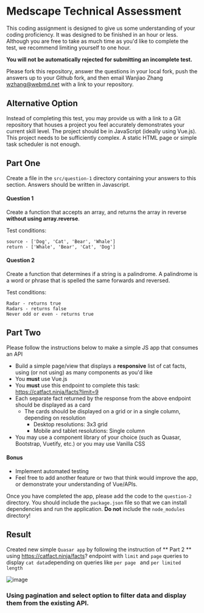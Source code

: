 # Medscape Technical Assessment
This coding assignment is designed to give us some understanding of your coding proficiency. It was designed to be finished in an hour or less. Although you are free to take as much time as you'd like to complete the test, we recommend limiting yourself to one hour. 

**You will not be automatically rejected for submitting an incomplete test.**

Please fork this repository, answer the questions in your local fork, push the answers up to your Github fork, and then email Wanjiao Zhang <wzhang@webmd.net> with a link to your repository.

## Alternative Option
Instead of completing this test, you may provide us with a link to a Git repository that houses a project you feel accurately demonstrates your current skill level. The project should be in JavaScript (ideally using Vue.js). This project needs to be sufficiently complex. A static HTML page or simple task scheduler is not enough. 

## Part One
Create a file in the `src/question-1` directory containing your answers to this section. Answers should be written in Javascript.

#### Question 1
Create a function that accepts an array, and returns the array in reverse **without using array.reverse**.

Test conditions:
```
source - ['Dog', 'Cat', 'Bear', 'Whale']
return - ['Whale', 'Bear', 'Cat', 'Dog']
```

#### Question 2

Create a function that determines if a string is a palindrome. A palindrome is a word or phrase that is spelled 
the same forwards and reversed.

Test conditions:
```
Radar - returns true
Radars - returns false
Never odd or even - returns true
```

## Part Two
Please follow the instructions below to make a simple JS app that consumes an API

- Build a simple page/view that displays a **responsive** list of cat facts, using (or not using) as many components as you'd like
- You **must** use Vue.js
- You **must** use this endpoint to complete this task: https://catfact.ninja/facts?limit=9
- Each separate fact returned by the response from the above endpoint should be displayed as a card
  - The cards should be displayed on a grid or in a single column, depending on resolution
    - Desktop resolutions: 3x3 grid 
    - Mobile and tablet resolutions: Single column
- You may use a component library of your choice (such as Quasar, Bootstrap, Vuetify, etc.) or you may use Vanilla CSS
#### Bonus
- Implement automated testing
- Feel free to add another feature or two that think would improve the app, or demonstrate your understanding of Vue/APIs.

Once you have completed the app, please add the code to the `question-2` directory. You should include the `package.json` file so that we can install dependencies and run the application. **Do not** include the `node_modules` directory!

## Result
Created new simple ``` Quasar app ``` by following the instruction of ** Part 2 **
using https://catfact.ninja/facts? endpoint with ``` limit ``` and ``` page ``` queries to display `` cat data ``depending on queries like ```per page ``` and ``` per limited length ```

![image](https://user-images.githubusercontent.com/57170337/172924777-ef6b48d7-31cf-40bf-9291-fc17e7e8cbaf.png)
### Using pagination and select option to filter data and display them from the existing API.
